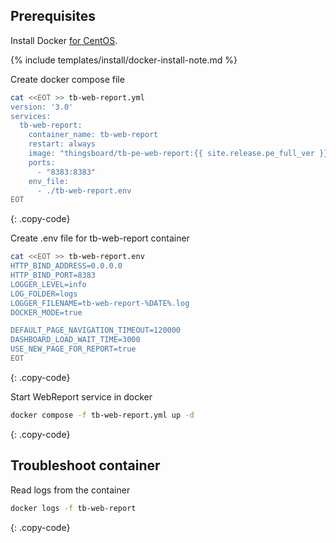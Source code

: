 ## Prerequisites

Install Docker [for CentOS](https://docs.docker.com/engine/install/centos/).

{% include templates/install/docker-install-note.md %}

Create docker compose file
```bash
cat <<EOT >> tb-web-report.yml
version: '3.0'
services:
  tb-web-report:
    container_name: tb-web-report
    restart: always
    image: "thingsboard/tb-pe-web-report:{{ site.release.pe_full_ver }}"
    ports:
      - "8383:8383"
    env_file:
      - ./tb-web-report.env
EOT
```
{: .copy-code}

Create .env file for tb-web-report container
```bash
cat <<EOT >> tb-web-report.env
HTTP_BIND_ADDRESS=0.0.0.0
HTTP_BIND_PORT=8383
LOGGER_LEVEL=info
LOG_FOLDER=logs
LOGGER_FILENAME=tb-web-report-%DATE%.log
DOCKER_MODE=true

DEFAULT_PAGE_NAVIGATION_TIMEOUT=120000
DASHBOARD_LOAD_WAIT_TIME=3000
USE_NEW_PAGE_FOR_REPORT=true
EOT
```
{: .copy-code}

Start WebReport service in docker
```bash
docker compose -f tb-web-report.yml up -d
```
{: .copy-code}

## Troubleshoot container

Read logs from the container

```bash
docker logs -f tb-web-report
```
{: .copy-code} 
